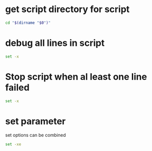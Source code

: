 # get script directory for script

```bash
cd "$(dirname "$0")"
```

# debug all lines in script

```bash
set -x
```

# Stop script when al least one line failed

```bash
set -x
```

# set parameter

set options can be combined

```bash
set -xe
```
